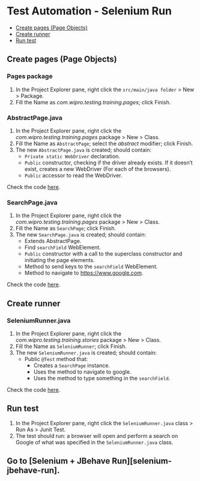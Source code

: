 # Test Automation - Selenium Run

- [Create pages (Page Objects)](#create-pages-page-objects)
- [Create runner](#create-runner)
- [Run test](#run-test)

## Create pages (Page Objects)

### Pages package
1.	In the Project Explorer pane, right click the `src/main/java folder` > New > Package.
2.	Fill the Name as *com.wipro.testing.training.pages*; click Finish.

### AbstractPage.java
1.	In the Project Explorer pane, right click the *com.wipro.testing.training.pages* package > New > Class.
2.	Fill the Name as `AbstractPage`; select the *abstract* modifier; click Finish.
3.	The new `AbstractPage.java` is created; should contain:
    - `Private static WebDriver` declaration.
    - `Public` constructor, checking if the driver already exists. If it doesn’t exist, creates a new WebDriver (For each of the browsers).
    - `Public` accessor to read the WebDriver.

Check the code [here][AbstractPage.java].


### SearchPage.java
1.	In the Project Explorer pane, right click the *com.wipro.testing.training.pages* package > New > Class.
2.	Fill the Name as `SearchPage`; click Finish.
3.	The new `SearchPage.java` is created; should contain:
    - Extends AbstractPage.
    - Find `searchField` WebElement.
    - `Public` constructor with a call to the superclass constructor and initiating the page elements.
    - Method to send keys to the `searchField` WebElement.
    - Method to navigate to https://www.google.com.

Check the code [here][SearchPage.java].


## Create runner

### SeleniumRunner.java
1.	In the Project Explorer pane, right click the *com.wipro.testing.training.stories* package > New > Class.
2.	Fill the Name as `SeleniumRunner`; click Finish.
3.	The new `SeleniumRunner.java` is created; should contain:
    - Public `@Test` method that:
        - Creates a `SearchPage` instance.
        - Uses the method to navigate to google.
        - Uses the method to type something in the `searchField`.

Check the code [here][SeleniumRunner.java].


## Run test
1.	In the Project Explorer pane, right click the `SeleniumRunner.java` class > Run As > Junit Test.
2.	The test should run: a browser will open and perform a search on Google of what was specified in the `SeleniumRunner.java` class.


## Go to [Selenium + JBehave Run][selenium-jbehave-run].


[AbstractPage.java]: ../master/java-files/pages/examples/AbstractPage.java
[SearchPage.java]: ../master/java-files/pages/examples/SearchPage.java
[SeleniumRunner.java]: ../master/java-files/runners/SeleniumRunner.java
[selenium+jbehave-run]: ../master/5.Selenium%2BJBheave-Run.md
